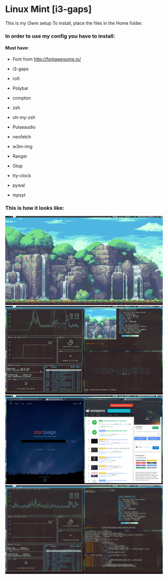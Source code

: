 # Linux Mint [i3-gaps]
This is my i3wm setup
To install, place the files in the Home folder.

### In order to use my config you have to install:

#### Must have:
- Font from http://fontawesome.io/

- i3-gaps

- rofi

- Polybar

- compton

- zsh

- oh-my-zsh

- Pulseaudio

- neofetch

- w3m-img

- Ranger

- Gtop

- tty-clock

- pywal

- mpsyt

### This is how it looks like:

![clean](https://github.com/SegFault42/dotfiles/raw/master/Screenshots/clean.png)
![neofetch](https://github.com/SegFault42/dotfiles/raw/master/Screenshots/gtop_neofetch_mpsyt.png)
![firefox](https://github.com/SegFault42/dotfiles/raw/master/Screenshots/firefox.png)
![lockscreen](https://github.com/SegFault42/dotfiles/raw/master/Screenshots/lock.png)
